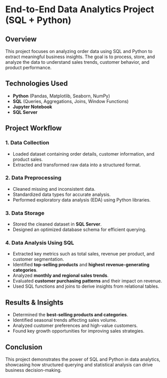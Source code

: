 # End-to-End Data Analytics Project (SQL + Python)

## Overview
This project focuses on analyzing order data using SQL and Python to extract meaningful business insights. The goal is to process, store, and analyze the data to understand sales trends, customer behavior, and product performance.

## Technologies Used
- **Python** (Pandas, Matplotlib, Seaborn, NumPy)
- **SQL** (Queries, Aggregations, Joins, Window Functions)
- **Jupyter Notebook**
- **SQL Server**

## Project Workflow
### 1. Data Collection
- Loaded dataset containing order details, customer information, and product sales.
- Extracted and transformed raw data into a structured format.

### 2. Data Preprocessing
- Cleaned missing and inconsistent data.
- Standardized data types for accurate analysis.
- Performed exploratory data analysis (EDA) using Python libraries.

### 3. Data Storage
- Stored the cleaned dataset in **SQL Server**.
- Designed an optimized database schema for efficient querying.

### 4. Data Analysis Using SQL
- Extracted key metrics such as total sales, revenue per product, and customer segmentation.
- Identified **top-selling products** and **highest revenue-generating categories**.
- Analyzed **monthly and regional sales trends**.
- Evaluated **customer purchasing patterns** and their impact on revenue.
- Used SQL functions and joins to derive insights from relational tables.

## Results & Insights
- Determined the **best-selling products and categories**.
- Identified seasonal trends affecting sales volume.
- Analyzed customer preferences and high-value customers.
- Found key growth opportunities for improving sales strategies.

## Conclusion
This project demonstrates the power of SQL and Python in data analytics, showcasing how structured querying and statistical analysis can drive business decision-making.
